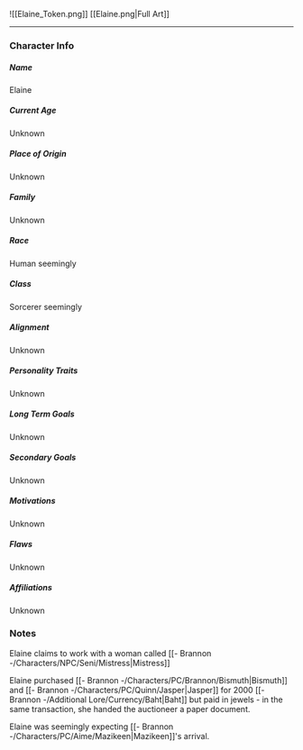 ![[Elaine_Token.png]]
[[Elaine.png|Full Art]]

---
### Character Info

##### Name 
Elaine

##### Current Age
Unknown

##### Place of Origin
Unknown

##### Family
Unknown

##### Race
Human seemingly

##### Class
Sorcerer seemingly

##### Alignment
Unknown

##### Personality Traits
Unknown

##### Long Term Goals
Unknown

##### Secondary Goals
Unknown

##### Motivations
Unknown

##### Flaws
Unknown

##### Affiliations
Unknown

### Notes
Elaine claims to work with a woman called [[- Brannon -/Characters/NPC/Seni/Mistress|Mistress]]

Elaine purchased [[- Brannon -/Characters/PC/Brannon/Bismuth|Bismuth]] and [[- Brannon -/Characters/PC/Quinn/Jasper|Jasper]] for 2000 [[- Brannon -/Additional Lore/Currency/Baht|Baht]] but paid in jewels - in the same transaction, she handed the auctioneer a paper document.

Elaine was seemingly expecting [[- Brannon -/Characters/PC/Aime/Mazikeen|Mazikeen]]'s arrival.